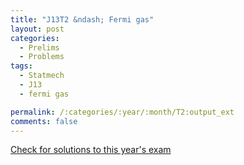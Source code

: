 ```yaml
---
title: "J13T2 &ndash; Fermi gas"
layout: post
categories:
  - Prelims
  - Problems
tags:
  - Statmech
  - J13
  - fermi gas

permalink: /:categories/:year/:month/T2:output_ext
comments: false
---
```

<object data="2013J2T.pdf" type="application/pdf" width="100%" height="500"></object>
<div class="message"><a href='https://princetonprelim.com/prelim/30/'>Check for solutions to this year's exam</a></div>